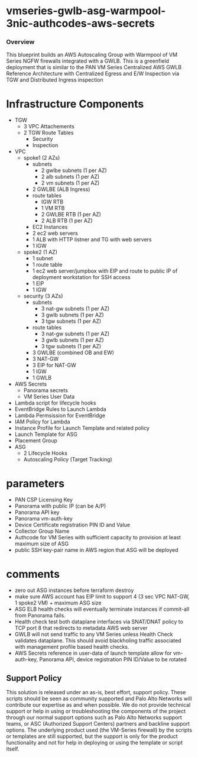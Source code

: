 # vmseries-gwlb-asg-warmpool-3nic-authcodes-aws-secrets


### Overview
This blueprint builds an AWS Autoscaling Group with Warmpool of VM Series NGFW firewalls integrated with a GWLB.  This is a greenfield deployment that is similar to the PAN VM Series Centralized AWS GWLB Reference Architecture with Centralized Egress and E/W Inspection via TGW and Distributed Ingress inspection

# Infrastructure Components
- TGW
  - 3 VPC Attachements
  - 2 TGW Route Tables
    - Security
    - Inspection
- VPC
  - spoke1 (2 AZs)
    - subnets
      - 2 gwlbe subnets (1 per AZ)
      - 2 alb subnets (1 per AZ)
      - 2 vm subnets (1 per AZ)
    - 2 GWLBE (ALB Ingress)
    - route tables
      - IGW RTB
      - 1 VM RTB
      - 2 GWLBE RTB (1 per AZ)
      - 2 ALB RTB (1 per AZ)
    - EC2 Instances
    - 2 ec2 web servers
    - 1 ALB with HTTP listner and TG with web servers
    - 1 IGW
  - spoke2 (1 AZ)
    - 1 subnet
    - 1 route table
    - 1 ec2 web server/jumpbox with EIP and route to public IP of deployment workstation for SSH access
    - 1 EIP
    - 1 IGW
  - security (3 AZs)
    - subnets
      - 3 nat-gw subnets (1 per AZ)
      - 3 gwlb subnets (1 per AZ)
      - 3 tgw subnets (1 per AZ)
     - route tables
        - 3 nat-gw subnets (1 per AZ)
        - 3 gwlb subnets (1 per AZ)
        - 3 tgw subnets (1 per AZ)
     - 3 GWLBE (combined OB and EW)
     - 3 NAT-GW
     - 3 EIP for NAT-GW
     - 1 IGW
     - 1 GWLB
- AWS Secrets
  - Panorama secrets
  - VM Series User Data
- Lambda script for lifecycle hooks
- EventBridge Rules to Launch Lambda
- Lambda Permsission for EventBridge
- IAM Policy for Lambda
- Instance Profile for Launch Template and related policy
- Launch Template for ASG
- Placement Group
- ASG
  - 2 Lifecycle Hooks
  - Autoscaling Policy (Target Tracking)

# parameters
- PAN CSP Licensing Key
- Panorama with public IP (can be A/P)
- Panorama API key
- Panorama vm-auth-key 
- Device Certificate registration PIN ID and Value
- Collector Group Name
- Authcode for VM Series with sufficient capacity to provision at least maximum size of ASG
- public SSH key-pair name in AWS region that ASG will be deployed

# comments
- zero out ASG instances before terraform destroy
- make sure AWS account has EIP limit to support 4 (3 sec VPC NAT-GW, 1 spoke2 VM) + maximum ASG size
- ASG ELB health checks will eventually terminate instances if commit-all from Panorama fails.
- Health check test both dataplane interfaces via SNAT/DNAT policy to TCP port 8 that redirects to metadata AWS web server
- GWLB will not send traffic to any VM Series unless Health Check validates dataplane.  This should avoid blackholing traffic associated with management profile based health checks.
- AWS Secrets reference in user-data of launch template allow for vm-auth-key, Panorama API, device registration PIN ID/Value to be rotated

## Support Policy
This solution is released under an as-is, best effort, support policy. These scripts should be seen as community supported and Palo Alto Networks will contribute our expertise as and when possible. We do not provide technical support or help in using or troubleshooting the components of the project through our normal support options such as Palo Alto Networks support teams, or ASC (Authorized Support Centers) partners and backline support options. The underlying product used (the VM-Series firewall) by the scripts or templates are still supported, but the support is only for the product functionality and not for help in deploying or using the template or script itself.



